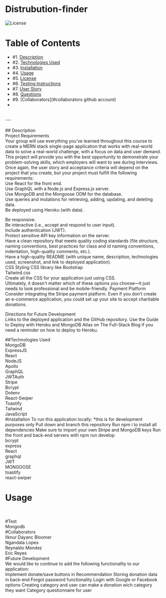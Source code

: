# Distrubution-finder

![License](https://img.shields.io/badge/License%3A-MIT-green)

# Table of Contents

- #1. [Description](#description)
- #2. [Technologies Used](#technologies-used)
- #3. [Installation](#installation)
- #4. [Usage](#usage)
- #5. [License](#license)
- #6. [Testing Instructions](#testing-instructions)
- #7. [User Story](#User-Story)
- #8. [Questions](#questions)
- #9. [Collaborators](#collaborators github account)
- <br>
<br>
---
<br>
<br>
## Description
<br>
Project Requirements
<br>
Your group will use everything you’ve learned throughout this course to create a MERN stack single-page application that works with real-world data to solve a real-world challenge, with a focus on data and user demand. This project will provide you with the best opportunity to demonstrate your problem-solving skills, which employers will want to see during interviews. Once again, the user story and acceptance criteria will depend on the project that you create, but your project must fulfill the following requirements:
<br>
Use React for the front end.
<br>
Use GraphQL with a Node.js and Express.js server.
<br>
Use MongoDB and the Mongoose ODM for the database.
<br>
Use queries and mutations for retrieving, adding, updating, and deleting data.
<br>
Be deployed using Heroku (with data).
<br>

Be responsive.
<br>
Be interactive (i.e., accept and respond to user input).
<br>
Include authentication (JWT).
<br>
Protect sensitive API key information on the server.
<br>
Have a clean repository that meets quality coding standards (file structure, naming conventions, best practices for class and id naming conventions, indentation, high-quality comments, etc.).
<br>
Have a high-quality README (with unique name, description, technologies used, screenshot, and link to deployed application).
<br>
CSS Styling
CSS library like Bootstrap
<br>
Tailwind.css
<br>
Create all the CSS for your application just using CSS.
<br>
Ultimately, it doesn't matter which of these options you choose—it just needs to look professional and be mobile-friendly.
Payment Platform
Consider integrating the Stripe payment platform. Even if you don’t create an e-commerce application, you could set up your site to accept charitable donations.
<br>


Directions for Future Development
<br>
Links to the deployed application and the GitHub repository. Use the Guide to Deploy with Heroku and MongoDB Atlas on The Full-Stack Blog if you need a reminder on how to deploy to Heroku.
<br>

##Technologies Used
<br>
MongoDB
<br>
ExpressJS
<br>
React
<br>
NodeJS
<br>
Apollo
<br>
GraphQL
<br>
JWTAuth
<br>
Stripe
<br>
Bcrypt
<br>
Dotenv
<br>
React-Swiper
<br>
Toastify
<br>
Tailwind
<br>
JavaScript
<br>
#installation
To run this application locally:
*this is for development purposes only
Pull down and branch this repository
Run npm i to install all dependencies
Make sure to import your own Stripe and MongoDB keys
Run the front and back-end servers with npm run develop
<br>
bcrypt
<br>
express
<br>
React
<br>
graphql
<br>
JWT
<br>
MONGOOSE
<br>
toastify
<br>
react-swiper
<br>

# Usage
<br>

#Test
<br/>
Mongodb
<br/>
#Collaborators
<br/>
Ilknur Dayanc Bloomer
<br/>
Ngandala Lopes
<br/>
Reynaldo Mendez
<br/>
Eric Reyes
<br/>
#Future Development
<br/>
We would like to continue to add the following functionality to our application:
<br/>
Implement donate/save buttons in Recommendation
Storing donation data in back-end
Forgot password functionality
Login with Google or Facebook options
Creating category and user can make a donation wich category they want
Category questionnaire for user
